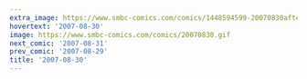 ```yaml
---
extra_image: https://www.smbc-comics.com/comics/1448594599-20070830after.png
hovertext: '2007-08-30'
image: https://www.smbc-comics.com/comics/20070830.gif
next_comic: '2007-08-31'
prev_comic: '2007-08-29'
title: '2007-08-30'
---
```


